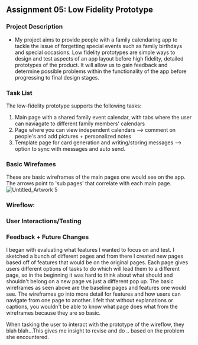 ## Assignment 05: Low Fidelity Prototype

### Project Description
- My project aims to provide people with a family calendaring app to tackle the issue of forgetting special events such as family birthdays and special occasions. Low fidelity prototypes are simple ways to design and test aspects of an app layout before high fidelity, detailed prototypes of the product. It will allow us to gain feedback and determine possible problems within the functionality of the app before progressing to final design stages.  

### Task List 
The low-fidelity prototype supports the following tasks:
1. Main page with a shared family event calendar, with tabs where the user can naviagate to different family members' calendars
2. Page where you can view independent calendars --> comment on people's and add pictures + personalized notes
3. Template page for card generation and writing/storing messages --> option to sync with messages and auto send. 

### Basic Wirefames
These are basic wireframes of the main pages one would see on the app. The arrows point to 'sub pages' that correlate with each main page. 
![Untitled_Artwork 5](https://user-images.githubusercontent.com/115651524/236349840-30c901be-bcde-4ae0-888f-9df0e7556be5.png)

###  Wireflow:

### User Interactions/Testing

### Feedback + Future Changes 
I began with evaluating what features I wanted to focus on and test. I sketched a bunch of different pages and from there I created new pages based off of features that would be on the original pages. Each page gives users different options of tasks to do which will lead them to a different page, so in the beginning it was hard to think about what should and shouldn't belong on a new page vs just a different pop up. The basic wireframes as seen above are the baseline pages and features one would see. The wireframes go into more detail for features and how users can navigate from one page to another. I felt that without explanations or captions, you wouldn't be able to know what page does what from the wireframes because they are so basic. 

When tasking the user to interact with the prototype of the wireflow, they blah blah...This gives me insight to revise and do .. based on the problem she encountered. 
